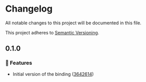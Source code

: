 # Changelog

All notable changes to this project will be documented in this file.

This project adheres to [Semantic Versioning](https://semver.org/spec/v2.0.0.html).

<!-- EasyBuild: START -->
<!-- last_commit_released: 36426142ff0c1add2784271af640f54ec3adfa07 -->
<!-- EasyBuild: END -->

## 0.1.0

### 🚀 Features

- Initial version of the binding ([3642614](https://github.com/easybuild-org/EasyBuild.FileSystemProvider/commit/36426142ff0c1add2784271af640f54ec3adfa07))
